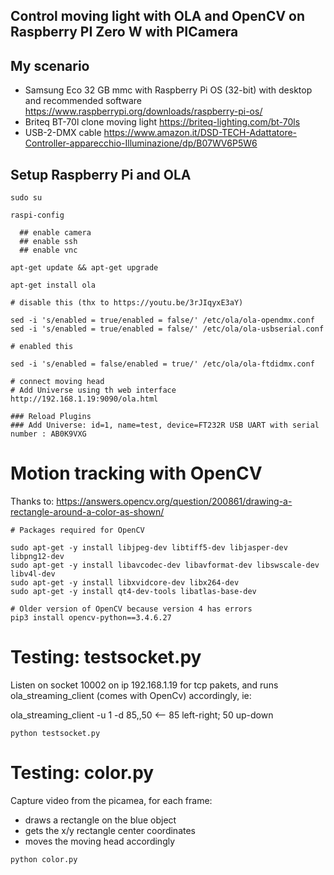 ## Control moving light with OLA and OpenCV on Raspberry PI Zero W with PICamera

## My scenario

- Samsung Eco 32 GB mmc with Raspberry Pi OS (32-bit) with desktop and recommended software  https://www.raspberrypi.org/downloads/raspberry-pi-os/
- Briteq BT-70l clone moving light https://briteq-lighting.com/bt-70ls
- USB-2-DMX cable https://www.amazon.it/DSD-TECH-Adattatore-Controller-apparecchio-Illuminazione/dp/B07WV6P5W6

## Setup Raspberry Pi and OLA

```
sudo su

raspi-config

  ## enable camera
  ## enable ssh
  ## enable vnc

apt-get update && apt-get upgrade

apt-get install ola

# disable this (thx to https://youtu.be/3rJIqyxE3aY)

sed -i 's/enabled = true/enabled = false/' /etc/ola/ola-opendmx.conf
sed -i 's/enabled = true/enabled = false/' /etc/ola/ola-usbserial.conf

# enabled this

sed -i 's/enabled = false/enabled = true/' /etc/ola/ola-ftdidmx.conf

# connect moving head
# Add Universe using th web interface http://192.168.1.19:9090/ola.html

### Reload Plugins
### Add Universe: id=1, name=test, device=FT232R USB UART with serial number : AB0K9VXG

```

# Motion tracking with OpenCV

Thanks to: https://answers.opencv.org/question/200861/drawing-a-rectangle-around-a-color-as-shown/

```
# Packages required for OpenCV

sudo apt-get -y install libjpeg-dev libtiff5-dev libjasper-dev libpng12-dev
sudo apt-get -y install libavcodec-dev libavformat-dev libswscale-dev libv4l-dev
sudo apt-get -y install libxvidcore-dev libx264-dev
sudo apt-get -y install qt4-dev-tools libatlas-base-dev

# Older version of OpenCV because version 4 has errors
pip3 install opencv-python==3.4.6.27
```

# Testing: testsocket.py

Listen on socket 10002 on ip 192.168.1.19 for tcp pakets, and runs ola_streaming_client (comes with OpenCv) accordingly, ie:

ola_streaming_client -u 1 -d 85,,50  <-- 85 left-right; 50 up-down

```
python testsocket.py
```

# Testing: color.py

Capture video from the picamea, for each frame:
 - draws a rectangle on the blue object
 - gets the x/y rectangle center coordinates
 - moves the moving head accordingly
```
python color.py
```

